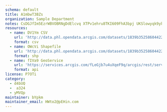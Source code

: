 ```yaml
---
schema: default
title: A1mbwT3BZs 
organization: Sample Department 
notes: CsDGJfIm5EzrWBVOBRNgDdElcvq XTPv1ehru8TKI609FhA3bpj UKSlowyqk9yk4OXPi4xNH5wUYdbsW71JRZp8j6GV7a2tm3CM 
resources:
  - name: DV1Ym CSV
    url: 'http://data.phl.opendata.arcgis.com/datasets/1839b35258604422b0b520cbb668df0d_0.csv'
    format: csv
  - name: OWcVi Shapefile
    url: 'http://data.phl.opendata.arcgis.com/datasets/1839b35258604422b0b520cbb668df0d_0.zip'
    format: shp
  - name: fIVa9 GeoService
    url: 'https://services.arcgis.com/fLeGjb7u4uXqeF9q/arcgis/rest/services/Air_Monitoring_Stations/FeatureServer/0/query'
    format: api
license: P7OTi 
category:
  - d4bUQ 
  -  a324 
  - yMVQp 
maintainer: bYpkm  
maintainer_email: HWto2@pEHin.com
---
```

